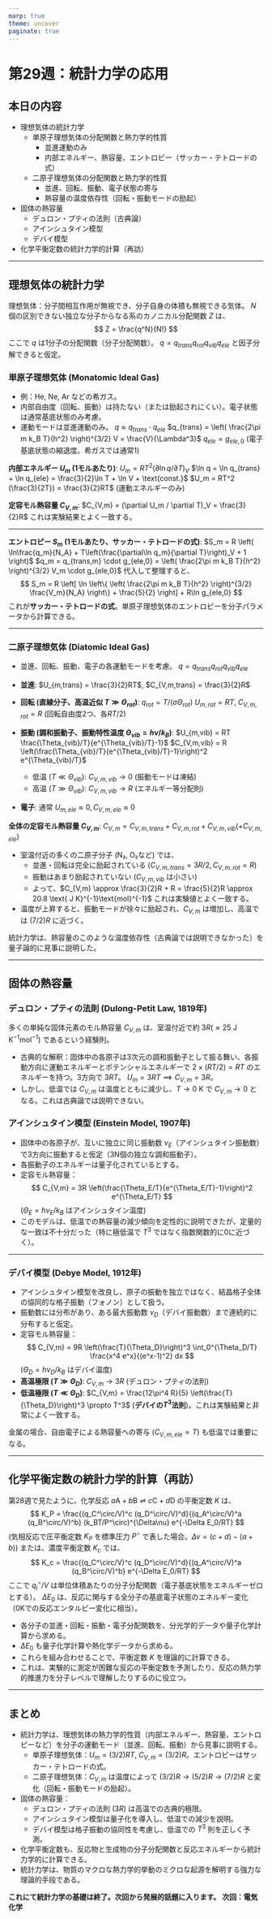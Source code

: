 ```yaml
---
marp: true
theme: uncover
paginate: true
---
```


# 第29週：統計力学の応用

## 本日の内容
- 理想気体の統計力学
  - 単原子理想気体の分配関数と熱力学的性質
    - 並進運動のみ
    - 内部エネルギー、熱容量、エントロピー（サッカー・テトロードの式）
  - 二原子理想気体の分配関数と熱力学的性質
    - 並進、回転、振動、電子状態の寄与
    - 熱容量の温度依存性（回転・振動モードの励起）
- 固体の熱容量
  - デュロン・プティの法則（古典論）
  - アインシュタイン模型
  - デバイ模型
- 化学平衡定数の統計力学的計算（再訪）

---

## 理想気体の統計力学

理想気体：分子間相互作用が無視でき、分子自身の体積も無視できる気体。
$N$ 個の区別できない独立な分子からなる系のカノニカル分配関数 $Z$ は、
$$ Z = \frac{q^N}{N!} $$
ここで $q$ は1分子の分配関数（分子分配関数）。
$q = q_{trans} q_{rot} q_{vib} q_{ele}$ と因子分解できると仮定。

### 単原子理想気体 (Monatomic Ideal Gas)
- 例：He, Ne, Ar などの希ガス。
- 内部自由度（回転、振動）は持たない（または励起されにくい）。電子状態は通常基底状態のみ考慮。
- 運動モードは並進運動のみ。
  $q \approx q_{trans} \cdot q_{ele}$
  $q_{trans} = \left( \frac{2\pi m k_B T}{h^2} \right)^{3/2} V = \frac{V}{\Lambda^3}$
  $q_{ele} = g_{ele,0}$ (電子基底状態の縮退度。希ガスでは通常1)

**内部エネルギー $U_m$ (1モルあたり)**:
$U_m = RT^2 (\partial \ln q / \partial T)_V$
$\ln q = \ln q_{trans} + \ln q_{ele} = \frac{3}{2}\ln T + \ln V + \text{const.}$
$U_m = RT^2 (\frac{3}{2T}) = \frac{3}{2}RT$ (運動エネルギーのみ)

**定容モル熱容量 $C_{V,m}$**:
$C_{V,m} = (\partial U_m / \partial T)_V = \frac{3}{2}R$
これは実験結果とよく一致する。

---

**エントロピー $S_m$ (1モルあたり、サッカー・テトロードの式)**:
$S_m = R \left( \ln\frac{q_m}{N_A} + T\left(\frac{\partial\ln q_m}{\partial T}\right)_V + 1 \right)$
$q_m = q_{trans,m} \cdot g_{ele,0} = \left( \frac{2\pi m k_B T}{h^2} \right)^{3/2} V_m \cdot g_{ele,0}$
代入して整理すると、
$$ S_m = R \left[ \ln \left\{ \left( \frac{2\pi m k_B T}{h^2} \right)^{3/2} \frac{V_m}{N_A} \right\} + \frac{5}{2} \right] + R\ln g_{ele,0} $$
これが**サッカー・テトロードの式**。単原子理想気体のエントロピーを分子パラメータから計算できる。

---

### 二原子理想気体 (Diatomic Ideal Gas)
- 並進、回転、振動、電子の各運動モードを考慮。
  $q = q_{trans} q_{rot} q_{vib} q_{ele}$

- **並進**: $U_{m,trans} = \frac{3}{2}RT$, $C_{V,m,trans} = \frac{3}{2}R$
- **回転 (直線分子、高温近似 $T \gg \Theta_{rot}$)**: $q_{rot} = T/(\sigma \Theta_{rot})$
  $U_{m,rot} = RT$, $C_{V,m,rot} = R$
  (回転自由度2つ、各$RT/2$)
- **振動 (調和振動子、振動特性温度 $\Theta_{vib}=h\nu/k_B$)**:
  $U_{m,vib} = RT \frac{\Theta_{vib}/T}{e^{\Theta_{vib}/T}-1}$
  $C_{V,m,vib} = R \left(\frac{\Theta_{vib}/T}{e^{\Theta_{vib}/T}-1}\right)^2 e^{\Theta_{vib}/T}$
  - 低温 ($T \ll \Theta_{vib}$): $C_{V,m,vib} \to 0$ (振動モードは凍結)
  - 高温 ($T \gg \Theta_{vib}$): $C_{V,m,vib} \to R$ (エネルギー等分配則)
- **電子**: 通常 $U_{m,ele} \approx 0, C_{V,m,ele} \approx 0$

**全体の定容モル熱容量 $C_{V,m}$**:
$C_{V,m} = C_{V,m,trans} + C_{V,m,rot} + C_{V,m,vib} (+ C_{V,m,ele})$
- 室温付近の多くの二原子分子 (N₂, O₂など) では、
  - 並進・回転は完全に励起されている ($C_{V,m,trans} = 3R/2, C_{V,m,rot} = R$)
  - 振動はあまり励起されていない ($C_{V,m,vib}$ は小さい)
  - よって、$C_{V,m} \approx \frac{3}{2}R + R = \frac{5}{2}R \approx 20.8 \text{ J K}^{-1}\text{mol}^{-1}$
  これは実験値とよく一致する。
- 温度が上昇すると、振動モードが徐々に励起され、$C_{V,m}$ は増加し、高温では $(7/2)R$ に近づく。

統計力学は、熱容量のこのような温度依存性（古典論では説明できなかった）を量子論的に見事に説明した。

---

## 固体の熱容量

### デュロン・プティの法則 (Dulong-Petit Law, 1819年)
多くの単純な固体元素のモル熱容量 $C_{V,m}$ は、室温付近で約 $3R (\approx 25 \text{ J K}^{-1}\text{mol}^{-1})$ であるという経験則。
- 古典的な解釈：固体中の各原子は3次元の調和振動子として振る舞い、各振動方向に運動エネルギーとポテンシャルエネルギーで $2 \times (RT/2) = RT$ のエネルギーを持つ。3方向で $3RT$。
  $U_m = 3RT \implies C_{V,m} = 3R$。
- しかし、低温では $C_{V,m}$ は温度とともに減少し、$T \to 0$ K で $C_{V,m} \to 0$ となる。これは古典論では説明できない。

### アインシュタイン模型 (Einstein Model, 1907年)
- 固体中の各原子が、互いに独立に同じ振動数 $\nu_E$（アインシュタイン振動数）で3方向に振動すると仮定（3N個の独立な調和振動子）。
- 各振動子のエネルギーは量子化されているとする。
- 定容モル熱容量：
  $$ C_{V,m} = 3R \left(\frac{\Theta_E/T}{e^{\Theta_E/T}-1}\right)^2 e^{\Theta_E/T} $$
  ($\Theta_E = h\nu_E/k_B$ はアインシュタイン温度)
- このモデルは、低温での熱容量の減少傾向を定性的に説明できたが、定量的な一致は不十分だった（特に極低温で $T^3$ ではなく指数関数的に0に近づく）。

---

### デバイ模型 (Debye Model, 1912年)
- アインシュタイン模型を改良し、原子の振動を独立ではなく、結晶格子全体の協同的な格子振動（フォノン）として扱う。
- 振動数には分布があり、ある最大振動数 $\nu_D$（デバイ振動数）まで連続的に分布すると仮定。
- 定容モル熱容量：
  $$ C_{V,m} = 9R \left(\frac{T}{\Theta_D}\right)^3 \int_0^{\Theta_D/T} \frac{x^4 e^x}{(e^x-1)^2} dx $$
  ($\Theta_D = h\nu_D/k_B$ はデバイ温度)
- **高温極限 ($T \gg \Theta_D$)**: $C_{V,m} \to 3R$ (デュロン・プティの法則)
- **低温極限 ($T \ll \Theta_D$)**: $C_{V,m} = \frac{12\pi^4 R}{5} \left(\frac{T}{\Theta_D}\right)^3 \propto T^3$
  (**デバイの$T^3$法則**)。これは実験結果と非常によく一致する。

金属の場合、自由電子による熱容量への寄与 ($C_{V,m,ele} \propto T$) も低温では重要になる。

---

## 化学平衡定数の統計力学的計算（再訪）

第28週で見たように、化学反応 $a\text{A} + b\text{B} \rightleftharpoons c\text{C} + d\text{D}$ の平衡定数 $K$ は、
$$ K_P = \frac{(q_C^\circ/V)^c (q_D^\circ/V)^d}{(q_A^\circ/V)^a (q_B^\circ/V)^b} (k_BT/P^\circ)^{\Delta\nu} e^{-\Delta E_0/RT} $$
(気相反応で圧平衡定数 $K_P$ を標準圧力 $P^\circ$ で表した場合。$\Delta\nu = (c+d)-(a+b)$)
または、濃度平衡定数 $K_c$ では、
$$ K_c = \frac{(q_C^\circ/V)^c (q_D^\circ/V)^d}{(q_A^\circ/V)^a (q_B^\circ/V)^b} e^{-\Delta E_0/RT} $$
ここで $q_i^\circ/V$ は単位体積あたりの分子分配関数（電子基底状態をエネルギーゼロとする）。
$\Delta E_0$ は、反応に関与する全分子の基底電子状態のエネルギー変化（0Kでの反応エンタルピー変化に相当）。

- 各分子の並進・回転・振動・電子分配関数を、分光学的データや量子化学計算から求める。
- $\Delta E_0$ も量子化学計算や熱化学データから求める。
- これらを組み合わせることで、平衡定数 $K$ を理論的に計算できる。
- これは、実験的に測定が困難な反応の平衡定数を予測したり、反応の熱力学的推進力を分子レベルで理解したりするのに役立つ。

---

## まとめ

- 統計力学は、理想気体の熱力学的性質（内部エネルギー、熱容量、エントロピーなど）を分子の運動モード（並進、回転、振動）から見事に説明する。
  - 単原子理想気体：$U_m = (3/2)RT$, $C_{V,m} = (3/2)R$。エントロピーはサッカー・テトロードの式。
  - 二原子理想気体：$C_{V,m}$ は温度によって $(3/2)R \to (5/2)R \to (7/2)R$ と変化（回転・振動モードの励起）。
- 固体の熱容量：
  - デュロン・プティの法則 ($3R$) は高温での古典的極限。
  - アインシュタイン模型は量子化を導入し、低温での減少を説明。
  - デバイ模型は格子振動の協同性を考慮し、低温での $T^3$ 則を正しく予測。
- 化学平衡定数も、反応物と生成物の分子分配関数と反応エネルギーから統計力学的に計算できる。
- 統計力学は、物質のマクロな熱力学的挙動のミクロな起源を解明する強力な理論的手段である。

**これにて統計力学の基礎は終了。次回から発展的話題に入ります。**
**次回：電気化学**
